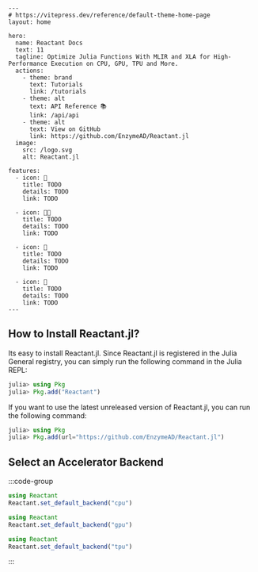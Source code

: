 ```@raw html
---
# https://vitepress.dev/reference/default-theme-home-page
layout: home

hero:
  name: Reactant Docs
  text: 11
  tagline: Optimize Julia Functions With MLIR and XLA for High-Performance Execution on CPU, GPU, TPU and More.
  actions:
    - theme: brand
      text: Tutorials
      link: /tutorials
    - theme: alt
      text: API Reference 📚
      link: /api/api
    - theme: alt
      text: View on GitHub
      link: https://github.com/EnzymeAD/Reactant.jl
  image:
    src: /logo.svg
    alt: Reactant.jl

features:
  - icon: 🚀
    title: TODO
    details: TODO
    link: TODO

  - icon: 🧑‍🔬
    title: TODO
    details: TODO
    link: TODO

  - icon: 🧩
    title: TODO
    details: TODO
    link: TODO

  - icon: 🧪
    title: TODO
    details: TODO
    link: TODO
---
```

## How to Install Reactant.jl?

Its easy to install Reactant.jl. Since Reactant.jl is registered in the Julia General
registry, you can simply run the following command in the Julia REPL:

```julia
julia> using Pkg
julia> Pkg.add("Reactant")
```

If you want to use the latest unreleased version of Reactant.jl, you can run the following
command:

```julia
julia> using Pkg
julia> Pkg.add(url="https://github.com/EnzymeAD/Reactant.jl")
```

## Select an Accelerator Backend

:::code-group

```julia [CPUs]
using Reactant
Reactant.set_default_backend("cpu")
```

```julia [NVIDIA GPUs]
using Reactant
Reactant.set_default_backend("gpu")
```

```julia [Cloud TPUs]
using Reactant
Reactant.set_default_backend("tpu")
```

:::
